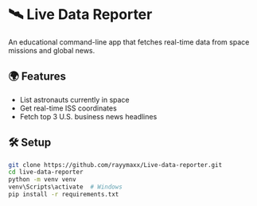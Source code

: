 # 🛰️ Live Data Reporter

An educational command-line app that fetches real-time data from space missions and global news.

## 🌍 Features

- List astronauts currently in space
- Get real-time ISS coordinates
- Fetch top 3 U.S. business news headlines

## 🛠 Setup

```bash
git clone https://github.com/rayymaxx/Live-data-reporter.git
cd live-data-reporter
python -m venv venv
venv\Scripts\activate  # Windows
pip install -r requirements.txt

